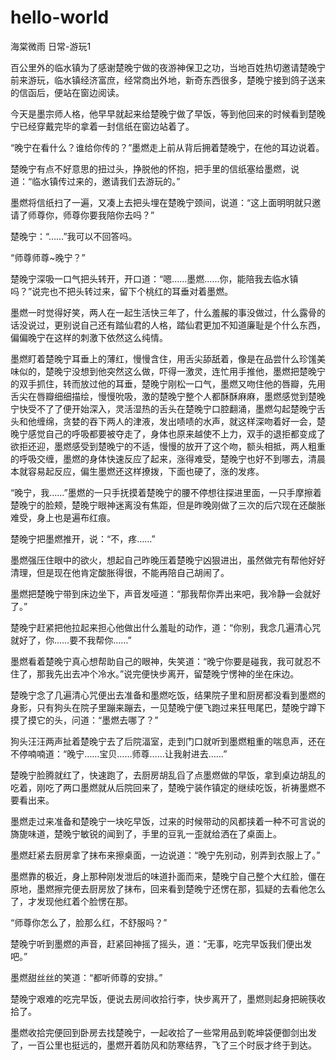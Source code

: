 # hello-world
海棠微雨
日常-游玩1

百公里外的临水镇为了感谢楚晚宁做的夜游神保卫之功，当地百姓热切邀请楚晚宁前来游玩，临水镇经济富庶，经常商出外地，新奇东西很多，楚晚宁接到鸽子送来的信函后，便站在窗边阅读。

今天是墨宗师人格，他早早就起来给楚晚宁做了早饭，等到他回来的时候看到楚晚宁已经穿戴完毕的拿着一封信纸在窗边站着了。

“晚宁在看什么？谁给你传的？”墨燃走上前从背后拥着楚晚宁，在他的耳边说着。

楚晚宁有点不好意思的扭过头，挣脱他的怀抱，把手里的信纸塞给墨燃，说道：“临水镇传过来的，邀请我们去游玩的。”

墨燃将信纸扫了一遍，又凑上去把头埋在楚晚宁颈间，说道：“这上面明明就只邀请了师尊你，师尊你要我陪你去吗？”

楚晚宁：“……”我可以不回答吗。

“师尊师尊~晚宁？”

楚晚宁深吸一口气把头转开，开口道：“嗯……墨燃……你，能陪我去临水镇吗？”说完也不把头转过来，留下个桃红的耳垂对着墨燃。

墨燃一时觉得好笑，两人在一起生活快三年了，什么羞赧的事没做过，什么露骨的话没说过，更别说自己还有踏仙君的人格，踏仙君更加不知道廉耻是个什么东西，偏偏晚宁在这样的刺激下依然这么纯情。

墨燃盯着楚晚宁耳垂上的薄红，慢慢含住，用舌尖舔舐着，像是在品尝什么珍馐美味似的，楚晚宁没想到他突然这么做，吓得一激灵，连忙用手推他，墨燃把楚晚宁的双手抓住，转而放过他的耳垂，楚晚宁刚松一口气，墨燃又吻住他的唇瓣，先用舌尖在唇瓣细细描绘，慢慢吮吸，激的楚晚宁整个人都酥酥麻麻，墨燃感觉到楚晚宁快受不了了便开始深入，灵活湿热的舌头在楚晚宁口腔翻涌，墨燃勾起楚晚宁舌头和他缠绵，贪婪的吞下两人的津液，发出啧啧的水声，就这样深吻着好一会，楚晚宁感觉自己的呼吸都要被夺走了，身体也原来越使不上力，双手的退拒都变成了欲拒还迎，墨燃感受到楚晚宁的不适，慢慢的放开了这个吻，额头相抵，两人粗重的呼吸交缠，墨燃的身体快速反应了起来，涨得难受，楚晚宁也好不到哪去，清晨本就容易起反应，偏生墨燃还这样撩拨，下面也硬了，涨的发疼。

“晚宁，我……”墨燃的一只手抚摸着楚晚宁的腰不停想往探进里面，一只手摩擦着楚晚宁的脸颊，楚晚宁眼神迷离没有焦距，但是昨晚刚做了三次的后穴现在还酸胀难受，身上也是遍布红痕。

楚晚宁把墨燃推开，说：“不，疼……”

墨燃强压住眼中的欲火，想起自己昨晚压着楚晚宁凶狠进出，虽然做完有帮他好好清理，但是现在他肯定酸胀得很，不能再陪自己胡闹了。

墨燃把楚晚宁带到床边坐下，声音发哑道：“那我帮你弄出来吧，我冷静一会就好了。”

楚晚宁赶紧把他拉起来担心他做出什么羞耻的动作，道：“你别，我念几遍清心咒就好了，你……要不我帮你……”

墨燃看着楚晚宁真心想帮助自己的眼神，失笑道：“晚宁你要是碰我，我可就忍不住了，那我先出去冲个冷水。”说完便快步离开，留楚晚宁愣神的坐在床边。

楚晚宁念了几遍清心咒便出去准备和墨燃吃饭，结果院子里和厨房都没看到墨燃的身影，只有狗头在院子里蹦来蹦去，一见楚晚宁便飞跑过来狂甩尾巴，楚晚宁蹲下摸了摸它的头，问道：“墨燃去哪了？”

狗头汪汪两声扯着楚晚宁去了后院湢室，走到门口就听到墨燃粗重的喘息声，还在不停喃喃道：“晚宁……宝贝……师尊……让我射进去……”

楚晚宁脸腾就红了，快速跑了，去厨房胡乱舀了点墨燃做的早饭，拿到桌边胡乱的吃着，刚吃了两口墨燃就从后院回来了，楚晚宁装作镇定的继续吃饭，祈祷墨燃不要看出来。

墨燃走过来准备和楚晚宁一块吃早饭，过来的时候带动的风都挟着一种不可言说的旖旎味道，楚晚宁敏锐的闻到了，手里的豆乳一歪就给洒在了桌面上。

墨燃赶紧去厨房拿了抹布来擦桌面，一边说道：“晚宁先别动，别弄到衣服上了。”

墨燃靠的极近，身上那种刚发泄后的味道扑面而来，楚晚宁自己整个大红脸，僵在原地，墨燃擦完便去厨房放了抹布，回来看到楚晚宁还愣在那，狐疑的去看他怎么了，才发现他红着个脸愣在那。

“师尊你怎么了，脸那么红，不舒服吗？”

楚晚宁听到墨燃的声音，赶紧回神摇了摇头，道：“无事，吃完早饭我们便出发吧。”

墨燃甜丝丝的笑道：“都听师尊的安排。”


楚晚宁艰难的吃完早饭，便说去房间收拾行李，快步离开了，墨燃则起身把碗筷收拾了。

墨燃收拾完便回到卧房去找楚晚宁，一起收拾了一些常用品到乾坤袋便御剑出发了，一百公里也挺远的，墨燃开着防风和防寒结界，飞了三个时辰才终于到达。
